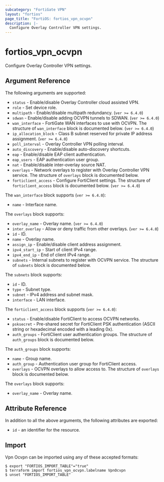 ```yaml
---
subcategory: "FortiGate VPN"
layout: "fortios"
page_title: "FortiOS: fortios_vpn_ocvpn"
description: |-
  Configure Overlay Controller VPN settings.
---
```


# fortios_vpn_ocvpn
Configure Overlay Controller VPN settings.

## Argument Reference

The following arguments are supported:

* `status` - Enable/disable Overlay Controller cloud assisted VPN.
* `role` - Set device role.
* `multipath` - Enable/disable multipath redundancy. (`ver >= 6.4.0`)
* `sdwan` - Enable/disable adding OCVPN tunnels to SDWAN. (`ver >= 6.4.0`)
* `wan_interface` - FortiGate WAN interfaces to use with OCVPN. The structure of `wan_interface` block is documented below. (`ver >= 6.4.0`)
* `ip_allocation_block` - Class B subnet reserved for private IP address assignment. (`ver >= 6.4.0`)
* `poll_interval` - Overlay Controller VPN polling interval.
* `auto_discovery` - Enable/disable auto-discovery shortcuts.
* `eap` - Enable/disable EAP client authentication.
* `eap_users` - EAP authentication user group.
* `nat` - Enable/disable inter-overlay source NAT.
* `overlays` - Network overlays to register with Overlay Controller VPN service. The structure of `overlays` block is documented below.
* `forticlient_access` - Configure FortiClient settings. The structure of `forticlient_access` block is documented below. (`ver >= 6.4.0`)

The `wan_interface` block supports (`ver >= 6.4.0`):

* `name` - Interface name.

The `overlays` block supports:

* `overlay_name` - Overlay name. (`ver >= 6.4.0`)
* `inter_overlay` - Allow or deny traffic from other overlays. (`ver >= 6.4.0`)
* `id` - ID.
* `name` - Overlay name.
* `assign_ip` - Enable/disable client address assignment.
* `ipv4_start_ip` - Start of client IPv4 range.
* `ipv4_end_ip` - End of client IPv4 range.
* `subnets` - Internal subnets to register with OCVPN service. The structure of `subnets` block is documented below.

The `subnets` block supports:

* `id` - ID.
* `type` - Subnet type.
* `subnet` - IPv4 address and subnet mask.
* `interface` - LAN interface.

The `forticlient_access` block supports (`ver >= 6.4.0`):

* `status` - Enable/disable FortiClient to access OCVPN networks.
* `psksecret` - Pre-shared secret for FortiClient PSK authentication (ASCII string or hexadecimal encoded with a leading 0x).
* `auth_groups` - FortiClient user authentication groups. The structure of `auth_groups` block is documented below.

The `auth_groups` block supports:

* `name` - Group name.
* `auth_group` - Authentication user group for FortiClient access.
* `overlays` - OCVPN overlays to allow access to. The structure of `overlays` block is documented below.

The `overlays` block supports:

* `overlay_name` - Overlay name.


## Attribute Reference

In addition to all the above arguments, the following attributes are exported:
* `id` - an identifier for the resource.

## Import

Vpn Ocvpn can be imported using any of these accepted formats:
```
$ export "FORTIOS_IMPORT_TABLE"="true"
$ terraform import fortios_vpn_ocvpn.labelname VpnOcvpn
$ unset "FORTIOS_IMPORT_TABLE"
```
